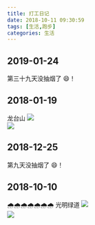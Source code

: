 ```yaml
---
title: 打工日记
date: 2018-10-11 09:30:59
tags: [生活,跑步]
categories: 生活
---
```

## 2019-01-24
<!--more-->
第三十九天没抽烟了 😄！
## 2018-01-19
龙台山
![](https://tp.pixiechang.cn/img/0FB5CAFA594432DEBC175EB95B25FCEC.png "")    
![](https://tp.pixiechang.cn/img/IMG_1142.JPG "")
## 2018-12-25
第九天没抽烟了 😄！
## 2018-10-10
🌧🌧🌧🌧🌧🌧🌧
光明绿道
![](https://tp.pixiechang.cn/img/QQ图片20181011093714.png "")    
![](https://tp.pixiechang.cn/img/QQ图片20181011093724.png "")

